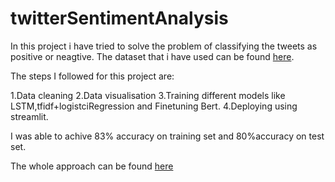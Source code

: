 # twitterSentimentAnalysis
In this project i have tried to solve the problem of classifying the tweets as positive or neagtive.
The dataset that i have used can be found [here](https://www.kaggle.com/kazanova/sentiment140).

The steps I followed for this project are:

  1.Data cleaning
  2.Data visualisation
  3.Training different models like LSTM,tfidf+logistciRegression and Finetuning Bert.
  4.Deploying using streamlit.
  
I was able to achive 83% accuracy on training set and 80%accuracy on test set.

The whole approach can be found [here](https://www.kaggle.com/aditya01233/twitter)
